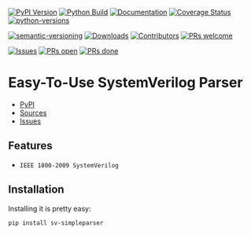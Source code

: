 [![PyPI Version](https://badge.fury.io/py/sv-simpleparser.svg)](https://badge.fury.io/py/sv-simpleparser)
[![Python Build](https://github.com/ericsmacedo/sv-simpleparser/actions/workflows/main.yml/badge.svg)](https://github.com/ericsmacedo/sv-simpleparser/actions/workflows/main.yml)
[![Documentation](https://readthedocs.org/projects/sv-simpleparser/badge/?version=stable)](https://sv-simpleparser.readthedocs.io/en/stable/)
[![Coverage Status](https://coveralls.io/repos/github/ericsmacedo/sv-simpleparser/badge.svg?branch=main)](https://coveralls.io/github/ericsmacedo/sv-simpleparser?branch=main)
[![python-versions](https://img.shields.io/pypi/pyversions/sv-simpleparser.svg)](https://pypi.python.org/pypi/sv-simpleparser)

[![semantic-versioning](https://img.shields.io/badge/semver-2.0.0-green)](https://semver.org/)
[![Downloads](https://img.shields.io/pypi/dm/sv-simpleparser.svg?label=pypi%20downloads)](https://pypi.python.org/pypi/sv-simpleparser)
[![Contributors](https://img.shields.io/github/contributors/ericsmacedo/sv-simpleparser.svg)](https://github.com/ericsmacedo/sv-simpleparser/graphs/contributors/)
[![PRs welcome](https://img.shields.io/badge/PRs-welcome-brightgreen.svg?style=flat-square)](https://docs.github.com/en/pull-requests/collaborating-with-pull-requests/proposing-changes-to-your-work-with-pull-requests/creating-a-pull-request)

[![Issues](https://img.shields.io/github/issues/ericsmacedo/sv-simpleparser)](https://github.com/ericsmacedo/sv-simpleparser/issues)
[![PRs open](https://img.shields.io/github/issues-pr/ericsmacedo/sv-simpleparser.svg)](https://github.com/ericsmacedo/sv-simpleparser/pulls)
[![PRs done](https://img.shields.io/github/issues-pr-closed/ericsmacedo/sv-simpleparser.svg)](https://github.com/ericsmacedo/sv-simpleparser/pulls?q=is%3Apr+is%3Aclosed)


# Easy-To-Use SystemVerilog Parser

* [PyPI](https://pypi.org/project/sv-simpleparser/)
* [Sources](https://github.com/ericsmacedo/sv-simpleparser)
* [Issues](https://github.com/ericsmacedo/sv-simpleparser/issues)

## Features

* `IEEE 1800-2009 SystemVerilog`

## Installation

Installing it is pretty easy:

```bash
pip install sv-simpleparser
```
